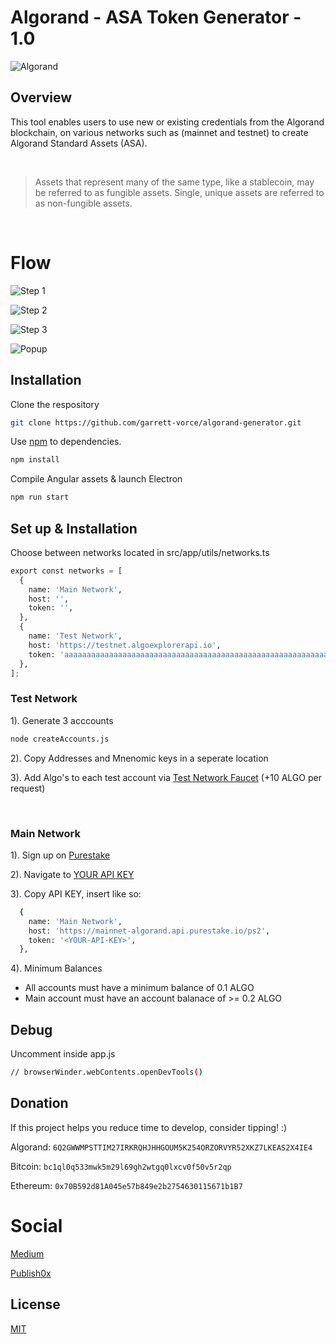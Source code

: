 # Algorand - ASA Token Generator - 1.0

![Algorand](https://www.algorand.com/assets/media-kit/logos/full/png/algorand_full_logo_white.png)

## Overview

This tool enables users to use new or existing credentials from the Algorand blockchain, on various networks such as (mainnet and testnet) to create Algorand Standard Assets (ASA).

<br/>

> Assets that represent many of the same type, like a stablecoin, may be referred to as fungible assets. Single, unique assets are referred to as non-fungible assets.

<br/>

# Flow

![Step 1](https://raw.githubusercontent.com/garrett-vorce/algorand-generator/master/src/assets/steps/1/1.png)

![Step 2](https://raw.githubusercontent.com/garrett-vorce/algorand-generator/master/src/assets/steps/2/2.png)

![Step 3](https://raw.githubusercontent.com/garrett-vorce/algorand-generator/master/src/assets/steps/3/3.png)

![Popup](https://raw.githubusercontent.com/garrett-vorce/algorand-generator/master/src/assets/algoExplorer/popup.png)

## Installation

Clone the respository

```bash
git clone https://github.com/garrett-vorce/algorand-generator.git
```

Use [npm](https://www.npmjs.com/) to dependencies.

```bash
npm install
```

Compile Angular assets & launch Electron

```bash
npm run start
```

## Set up & Installation

Choose between networks located in src/app/utils/networks.ts

```python
export const networks = [
  {
    name: 'Main Network',
    host: '',
    token: '',
  },
  {
    name: 'Test Network',
    host: 'https://testnet.algoexplorerapi.io',
    token: 'aaaaaaaaaaaaaaaaaaaaaaaaaaaaaaaaaaaaaaaaaaaaaaaaaaaaaaaaaaaaaaaa',
  },
];

```

### Test Network

1). Generate 3 acccounts

```bash
node createAccounts.js
```

2). Copy Addresses and Mnenomic keys in a seperate location

3). Add Algo's to each test account via [Test Network Faucet](https://bank.testnet.algorand.network/) (+10 ALGO per request)

<br />

### Main Network

1). Sign up on [Purestake](https://developer.purestake.io/)

2). Navigate to [YOUR API KEY](https://developer.purestake.io/home)

3). Copy API KEY, insert like so:

```bash
  {
    name: 'Main Network',
    host: 'https://mainnet-algorand.api.purestake.io/ps2',
    token: '<YOUR-API-KEY>',
  },
```

4). Minimum Balances

- All accounts must have a minimum balance of 0.1 ALGO
- Main account must have an account balanace of >= 0.2 ALGO

## Debug

Uncomment inside app.js

```bash
// browserWinder.webContents.openDevTools()
```

## Donation

If this project helps you reduce time to develop, consider tipping! :)

Algorand: `6Q2GWWMPSTTIM27IRKRQHJHHGOUM5K254ORZORVYR52XKZ7LKEAS2X4IE4`

Bitcoin: `bc1ql0q533mwk5m29l69gh2wtgq0lxcv0f50v5r2qp`

Ethereum: `0x70B592d81A045e57b849e2b2754630115671b1B7`

# Social

[Medium](https://garrettvorce.medium.com/)

[Publish0x](https://www.publish0x.com/garrettv)

## License

[MIT](https://choosealicense.com/licenses/mit/)

